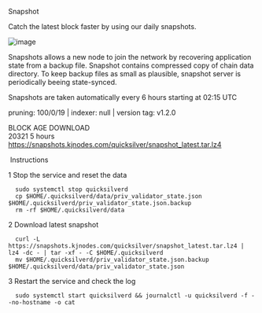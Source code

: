Snapshot

Catch the latest block faster by using our daily snapshots.

![image](https://user-images.githubusercontent.com/91251550/210760652-bd509446-edea-49d5-a815-04140c04eea3.png)

Snapshots allows a new node to join the network by recovering application state from a backup file. Snapshot contains compressed copy of chain data directory. To keep backup files as small as plausible, snapshot server is periodically beeing state-synced.

Snapshots are taken automatically every 6 hours starting at 02:15 UTC

pruning: 100/0/19 | indexer: null | version tag: v1.2.0

BLOCK         AGE           DOWNLOAD   
20321         5 hours       https://snapshots.kjnodes.com/quicksilver/snapshot_latest.tar.lz4

​​
Instructions

1 Stop the service and reset the data

      sudo systemctl stop quicksilverd
      cp $HOME/.quicksilverd/data/priv_validator_state.json $HOME/.quicksilverd/priv_validator_state.json.backup
      rm -rf $HOME/.quicksilverd/data
       
2 Download latest snapshot

      curl -L https://snapshots.kjnodes.com/quicksilver/snapshot_latest.tar.lz4 | lz4 -dc - | tar -xf - -C $HOME/.quicksilverd
      mv $HOME/.quicksilverd/priv_validator_state.json.backup $HOME/.quicksilverd/data/priv_validator_state.json
      
3 Restart the service and check the log

      sudo systemctl start quicksilverd && journalctl -u quicksilverd -f --no-hostname -o cat
